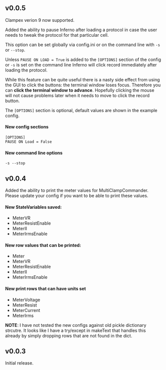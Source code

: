 v0.0.5
------
Clampex verion 9 now supported.

Added the ability to pause Inferno after loading a protocol in case the user
needs to tweak the protocol for that particular cell.

This option can be set globally via config.ini or on the command line with `-s` or `--stop`.

Unless `PAUSE ON LOAD = True` is added to the `[OPTIONS]` section of the config
or `-s` is set on the command line Inferno will click record immediately after
loading the protocol.

While this feature can be quite useful there is a nasty side effect from using
the GUI to click the buttons: the terminal window loses focus.
Therefore you can __click the terminal window to advance__. Hopefully clicking the
mouse will not cause problems later when it needs to move to click the record button.

The `[OPTIONS]` section is optional, default values are shown in the example config.

#### New config sections
```
[OPTIONS]
PAUSE ON Load = False
```

#### New command line options
`-s --stop`


v0.0.4
------
Added the ability to print the meter values for MultiClampCommander.
Please update your config if you want to be able to print these values.

#### New StateVariables saved:
 * MeterVR
 * MeterResistEnable
 * MeterII
 * MeterIrmsEnable

#### New row values that can be printed:
 * Meter
 * MeterVR
 * MeterResistEnable
 * MeterII
 * MeterIrmsEnable

#### New print rows that can have units set
 * MeterVoltage
 * MeterResist
 * MeterCurrent
 * MeterIrms

__NOTE__: I have not tested the new configs against old pickle dictionary strcutre.
It looks like I have a try/except in makeText that handles this already by
simply dropping rows that are not found in the dict.


v0.0.3
------
Initial release.
